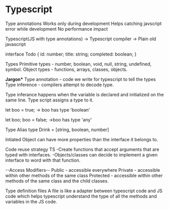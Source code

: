 # Typescript

Type annotations
Works only during development
Helps catching javscript error while development
No performance impact

Typescript(JS with type annotations) -> Typescript compiler -> Plain old javascript

interface Todo {
id: number;
title: string;
completed: boolean;
}

Types
Primitive types - number, boolean, void, null, string, undefined, symbol.
Object types - functions, arrays, classes, objects.

**Jargon\***
Type annotation - code we write for typescript to tell the types
Type inference - compilers attempt to decode type.

Type inferance happens when the variable is declared and initialized on the same line. Type script assigns a type to it.

let boo = true; -> boo has type 'boolean'

let boo;
boo = false; ->boo has type 'any'

Type Alias
type Drink = [string, boolean, number]

Intiated Object can have more properties than the interface it belongs to.

Code reuse strategy TS
-Create functions that accept arguments that are typed with interfaces.
-Objects/classes can decide to implement a given interface to word with that function.

--Access Modifiers--
Public - accessible everywhere
Private - accessible within other methods of the same class
Protected - accessible within other methods of the same class and the child classes.

Type definition files
A file is like a adapter between typescript code and JS code which helps typescript understand the type of all the methods and variables in the JS code.
